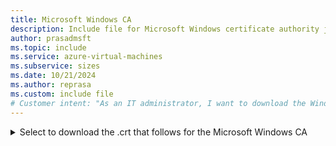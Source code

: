 ```yaml
---
title: Microsoft Windows CA
description: Include file for Microsoft Windows certificate authority json
author: prasadmsft 
ms.topic: include
ms.service: azure-virtual-machines
ms.subservice: sizes
ms.date: 10/21/2024
ms.author: reprasa
ms.custom: include file
# Customer intent: "As an IT administrator, I want to download the Windows CA certificate file, so that I can configure secure communications within my organization's network."
---
```


<details>
<summary>Select to download the .crt that follows for the Microsoft Windows CA </summary>

[Microsoft Windows CA](https://go.microsoft.com/fwlink/p/?linkid=321192)

</details>
